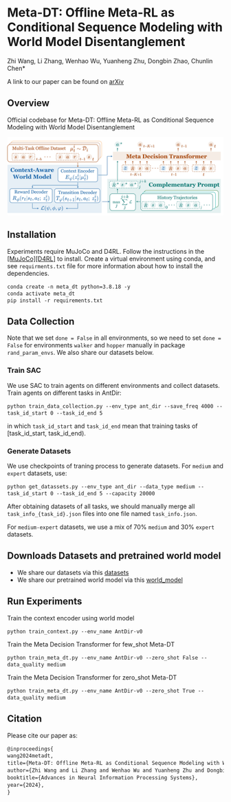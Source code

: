 # **Meta-DT: Offline Meta-RL as Conditional Sequence Modeling with World Model Disentanglement**
Zhi Wang, Li Zhang, Wenhao Wu, Yuanheng Zhu, Dongbin Zhao, Chunlin Chen*

A link to our paper can be found on [arXiv](https://arxiv.org/abs/2410.11448)

## **Overview**
Official codebase for Meta-DT: Offline Meta-RL as Conditional Sequence Modeling with World Model Disentanglement

![MetaDT](./Meta-DT.jpg)

## **Installation**
Experiments require MuJoCo and D4RL. Follow the instructions in the [[MuJoCo]](https://github.com/openai/mujoco-py)[[D4RL]](https://github.com/Farama-Foundation/D4RL) to install.
Create a virtual environment using conda, and see `requirments.txt` file for more information about how to install the dependencies.
```shell
conda create -n meta_dt python=3.8.18 -y
conda activate meta_dt
pip install -r requirements.txt
```

## **Data Collection**
Note that we set ```done = False``` in all environments, so we need to set ```done = False``` for environments ```walker``` and ```hopper``` manually in package ```rand_param_envs```.
We also share our datasets below.

### Train SAC
We use SAC to train agents on different environments and collect datasets.  
Train agents on different tasks in AntDir:
```shell
python train_data_collection.py --env_type ant_dir --save_freq 4000 --task_id_start 0 --task_id_end 5
```
in which ```task_id_start``` and ```task_id_end``` mean that training tasks of [task_id_start, task_id_end).

### Generate Datasets
We use checkpoints of traning process to generate datasets.
For ```medium``` and ```expert``` datasets, use:
```shell
python get_datassets.py --env_type ant_dir --data_type medium --task_id_start 0 --task_id_end 5 --capacity 20000
```
After obtaining datasets of all tasks, we should manually merge all ```task_info_{task_id}.json``` files into one file named ```task_info.json```.

For ```medium-expert``` datasets, we use a mix of 70% ```medium``` and 30% ```expert``` datasets.

## **Downloads Datasets and pretrained world model**
 - We share our datasets via this [datasets](https://drive.google.com/file/d/1msndM9eVQ9KI6TGRNBgAaOm6I0jSoW8V/view?usp=drive_link)
 - We share our pretrained world model via this [world_model](https://drive.google.com/file/d/1su9Uv_l3PmKWprAMMd2fBVe0rBC3F9f-/view?usp=drive_link)
## **Run Experiments**
Train the context encoder using world model 
```shell
python train_context.py --env_name AntDir-v0
```

Train the Meta Decision Transformer for few_shot Meta-DT
```shell
python train_meta_dt.py --env_name AntDir-v0 --zero_shot False --data_quality medium 
```
Train the Meta Decision Transformer for zero_shot Meta-DT
```shell
python train_meta_dt.py --env_name AntDir-v0 --zero_shot True --data_quality medium
```

## **Citation**

Please cite our paper as:
```tex
@inproceedings{
wang2024metadt,
title={Meta-DT: Offline Meta-RL as Conditional Sequence Modeling with World Model Disentanglement},
author={Zhi Wang and Li Zhang and Wenhao Wu and Yuanheng Zhu and Dongbin Zhao and Chunlin Chen},
booktitle={Advances in Neural Information Processing Systems},
year={2024},
}
```
